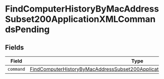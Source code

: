 # FindComputerHistoryByMacAddressSubset200ApplicationXMLCommandsPending


## Fields

| Field                                                                                                                                                                                   | Type                                                                                                                                                                                    | Required                                                                                                                                                                                | Description                                                                                                                                                                             |
| --------------------------------------------------------------------------------------------------------------------------------------------------------------------------------------- | --------------------------------------------------------------------------------------------------------------------------------------------------------------------------------------- | --------------------------------------------------------------------------------------------------------------------------------------------------------------------------------------- | --------------------------------------------------------------------------------------------------------------------------------------------------------------------------------------- |
| `command`                                                                                                                                                                               | [FindComputerHistoryByMacAddressSubset200ApplicationXMLCommandsPendingCommand](../../models/operations/findcomputerhistorybymacaddresssubset200applicationxmlcommandspendingcommand.md) | :heavy_minus_sign:                                                                                                                                                                      | N/A                                                                                                                                                                                     |
